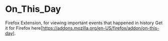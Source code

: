 # On_This_Day
Firefox Extension, for viewing important events that happened in history
Get it for Firefox here[https://addons.mozilla.org/en-US/firefox/addon/on-this-day].

